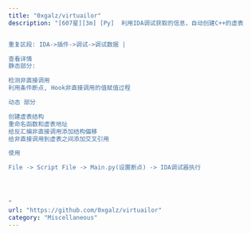 ```yaml
---
title: "0xgalz/virtuailor"
description: "[607星][3m] [Py]  利用IDA调试获取的信息，自动创建C++的虚表


重复区段: IDA->插件->调试->调试数据 |

查看详情
静态部分:

检测非直接调用
利用条件断点, Hook非直接调用的值赋值过程

动态 部分

创建虚表结构
重命名函数和虚表地址
给反汇编非直接调用添加结构偏移
给非直接调用到虚表之间添加交叉引用

使用

File -> Script File -> Main.py(设置断点) -> IDA调试器执行




"
url: "https://github.com/0xgalz/virtuailor"
category: "Miscellaneous"
---
```

